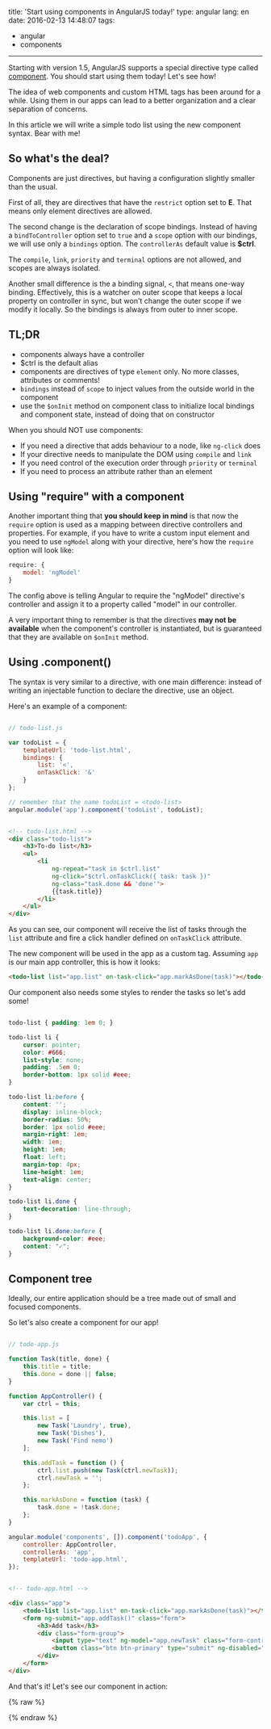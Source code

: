 title: 'Start using components in AngularJS today!'
type: angular
lang: en
date: 2016-02-13 14:48:07
tags:
- angular
- components
---

Starting with version 1.5, AngularJS supports a special directive type called [component](https://docs.angularjs.org/guide/component).
You should start using them today! Let's see how!

<!-- more -->

The idea of web components and custom HTML tags has been around for a while. Using them in our apps can lead to a better organization and a clear separation of concerns.

In this article we will write a simple todo list using the new component syntax. Bear with me!

## So what's the deal?

Components are just directives, but having a configuration slightly smaller than the usual.

First of all, they are directives that have the `restrict` option set to __E__. That means only element directives are allowed.

The second change is the declaration of scope bindings. Instead of having a `bindToController` option set to `true` and a `scope` option with our bindings, we will use only a `bindings` option. The `controllerAs` default value is __$ctrl__.

The `compile`, `link`, `priority` and `terminal` options are not allowed, and scopes are always isolated.

Another small difference is the a binding signal, `<`, that means one-way binding. Effectively, this is a watcher on outer scope that keeps a local property on controller in sync, but won't change the outer scope if we modify it locally. So the bindings is always from outer to inner scope.

## TL;DR

- components always have a controller
- $ctrl is the default alias
- components are directives of type `element` only. No more classes, attributes or comments!
- `bindings` instead of `scope` to inject values from the outside world in the component
- use the `$onInit` method on component class to initialize local bindings and component state, instead of doing that on constructor

When you should NOT use components:

- If you need a directive that adds behaviour to a node, like `ng-click` does
- If your directive needs to manipulate the DOM using `compile` and `link`
- If you need control of the execution order through `priority` or `terminal`
- If you need to process an attribute rather than an element

## Using "require" with a component

Another important thing that **you should keep in mind** is that now the `require` option is used as a mapping between directive controllers and properties. For example, if you have to write a custom input element and you need to use `ngModel` along with your directive, here's how the `require` option will look like:

```js
require: {
    model: 'ngModel'
}
```

The config above is telling Angular to require the "ngModel" directive's controller and assign it to a property called "model" in our controller.

A very important thing to remember is that the directives **may not be available** when the component's controller is instantiated, but is guaranteed that they are available on `$onInit` method.

## Using .component()

The syntax is very similar to a directive, with one main difference: instead of writing an injectable function to declare the directive, use an object.

Here's an example of a component:

```js

// todo-list.js

var todoList = {
    templateUrl: 'todo-list.html',
    bindings: {
        list: '<',
        onTaskClick: '&'
    }
};

// remember that the name todoList = <todo-list>
angular.module('app').component('todoList', todoList);

```

```html

<!-- todo-list.html -->
<div class="todo-list">
    <h3>To-do list</h3>
    <ul>
        <li
            ng-repeat="task in $ctrl.list"
            ng-click="$ctrl.onTaskClick({ task: task })"
            ng-class="task.done && 'done'">
            {{task.title}}
        </li>
    </ul>
</div>

```

As you can see, our component will receive the list of tasks through the `list` attribute and fire a click handler defined on `onTaskClick` attribute.

The new component will be used in the app as a custom tag. Assuming `app` is our main app controller, this is how it looks:

```html
<todo-list list="app.list" on-task-click="app.markAsDone(task)"></todo-list>
```

Our component also needs some styles to render the tasks so let's add some!

```css

todo-list { padding: 1em 0; }

todo-list li {
    cursor: pointer;
    color: #666;
    list-style: none;
    padding: .5em 0;
    border-bottom: 1px solid #eee;
}

todo-list li:before {
    content: '';
    display: inline-block;
    border-radius: 50%;
    border: 1px solid #eee;
    margin-right: 1em;
    width: 1em;
    height: 1em;
    float: left;
    margin-top: 4px;
    line-height: 1em;
    text-align: center;
}

todo-list li.done {
    text-decoration: line-through;
}

todo-list li.done:before {
    background-color: #eee;
    content: "✓";
}

```

## Component tree

Ideally, our entire application should be a tree made out of small and focused components.

So let's also create a component for our app!

```js

// todo-app.js

function Task(title, done) {
    this.title = title;
    this.done = done || false;
}

function AppController() {
    var ctrl = this;

    this.list = [
        new Task('Laundry', true),
        new Task('Dishes'),
        new Task('Find nemo')
    ];

    this.addTask = function () {
        ctrl.list.push(new Task(ctrl.newTask));
        ctrl.newTask = '';
    };

    this.markAsDone = function (task) {
        task.done = !task.done;
    };
}

angular.module('components', []).component('todoApp', {
    controller: AppController,
    controllerAs: 'app',
    templateUrl: 'todo-app.html',
});

```

```html

<!-- todo-app.html -->

<div class="app">
    <todo-list list="app.list" on-task-click="app.markAsDone(task)"></todo-list>
    <form ng-submit="app.addTask()" class="form">
        <h3>Add task</h3>
        <div class="form-group">
            <input type="text" ng-model="app.newTask" class="form-control" />
            <button class="btn btn-primary" type="submit" ng-disabled="!app.newTask">Save</button>
        </div>
    </form>
</div>

```

And that's it! Let's see our component in action:

{% raw %}
<div data-app="components">
    <todo-app></todo-app>
</div>

<script data-src="/post_files/5ef343fc57/todo-app.js"></script>
<script data-src="/post_files/5ef343fc57/todo-list.js"></script>
<style data-src="/post_files/5ef343fc57/todo-list.css"></style>
{% endraw %}

